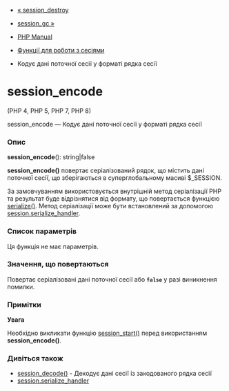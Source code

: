- [« session_destroy](function.session-destroy.md)
- [session_gc »](function.session-gc.md)

- [PHP Manual](index.md)
- [Функції для роботи з сесіями](ref.session.md)
- Кодує дані поточної сесії у форматі рядка сесії

# session_encode

(PHP 4, PHP 5, PHP 7, PHP 8)

session_encode — Кодує дані поточної сесії у форматі рядка сесії

### Опис

**session_encode**(): string\|false

**session_encode()** повертає серіалізований рядок, що містить
дані поточної сесії, що зберігаються в суперглобальному масиві $\_SESSION.

За замовчуванням використовується внутрішній метод серіалізації PHP та результат
буде відрізнятися від формату, що повертається функцією
[serialize()](function.serialize.md). Метод серіалізації може бути
встановлений за допомогою
[session.serialize_handler](session.configuration.md#ini.session.serialize-handler).

### Список параметрів

Ця функція не має параметрів.

### Значення, що повертаються

Повертає серіалізовані дані поточної сесії або **`false`**
у разі виникнення помилки.

### Примітки

**Увага**

Необхідно викликати функцію
[session_start()](function.session-start.md) перед використанням
**session_encode()**.

### Дивіться також

- [session_decode()](function.session-decode.md) - Декодує дані
сесії із закодованого рядка сесії
- [session.serialize_handler](session.configuration.md#ini.session.serialize-handler)
